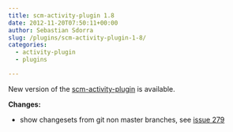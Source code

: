 ```yaml
---
title: scm-activity-plugin 1.8
date: 2012-11-20T07:50:11+00:00
author: Sebastian Sdorra
slug: /plugins/scm-activity-plugin-1-8/
categories:
  - activity-plugin
  - plugins

---
```

New version of the <a title="scm-activity-plugin" href="https://bitbucket.org/sdorra/scm-activity-plugin" target="_blank">scm-activity-plugin</a> is available.

**Changes:**

- show changesets from git non master branches, see <a title="issue 279" href="https://bitbucket.org/sdorra/scm-manager/issue/279/activity-plugin-dont-show-git-branches" target="_blank">issue 279</a>

